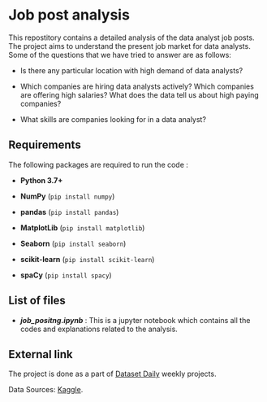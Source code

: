 # Job post analysis

This repostitory contains a detailed analysis of the data analyst job posts. The project aims to understand the present job market for data analysts. Some of the questions that we have tried to answer are as follows:

- Is there any particular location with high demand of data analysts?

- Which companies are hiring data analysts actively? Which companies are offering high salaries? What does the data tell us about high paying companies?

- What skills are companies looking for in a data analyst?

## Requirements

The following packages are required to run the code :
- **Python 3.7+**

- **NumPy** (`pip install numpy`)

- **pandas** (`pip install pandas`)

- **MatplotLib** (`pip install matplotlib`)

- **Seaborn** (`pip install seaborn`)

- **scikit-learn** (`pip install scikit-learn`)

- **spaCy** (`pip install spacy`)

## List of files

- _**job_positng.ipynb**_ : This is a jupyter notebook which contains
all the codes and explanations related to the analysis.

## External link

The project is done as a part of [Dataset Daily](https://www.datasetdaily.com) weekly projects.

Data Sources: [Kaggle](https://www.kaggle.com/andrewmvd/data-analyst-jobs).

